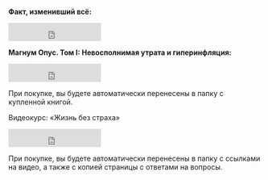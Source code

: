 <b>Факт, изменивший всё:</b>

<iframe src="https://yoomoney.ru/quickpay/button-widget?targets=%D0%A4%D0%B0%D0%BA%D1%82%2C%20%D0%B8%D0%B7%D0%BC%D0%B5%D0%BD%D0%B8%D0%B2%D1%88%D0%B8%D0%B9%20%D0%B2%D1%81%D1%91&default-sum=2000&button-text=12&yoomoney-payment-type=on&button-size=m&button-color=orange&successURL=https%3A%2F%2Fdisk.yandex.ru%2Fd%2Fh6eF__5-3MC37V&quickpay=small&account=410011432758181&" width="184" height="36" frameborder="0" allowtransparency="true" scrolling="no"></iframe>


<b>Магнум Опус. Том I: Невосполнимая утрата и гиперинфляция:</b>
<iframe src="https://yoomoney.ru/quickpay/button-widget?targets=%D0%9C%D0%B0%D0%B3%D0%BD%D1%83%D0%BC%20%D0%9E%D0%BF%D1%83%D1%81.%20%D0%A2%D0%BE%D0%BC%20I%3A%20%D0%9D%D0%B5%D0%B2%D0%BE%D1%81%D0%BF%D0%BE%D0%BB%D0%BD%D0%B8%D0%BC%D0%B0%D1%8F%20%D1%83%D1%82%D1%80%D0%B0%D1%82%D0%B0%20%D0%B8%20%D0%B3%D0%B8%D0%BF%D0%B5%D1%80%D0%B8%D0%BD%D1%84%D0%BB%D1%8F%D1%86%D0%B8%D1%8F&default-sum=1000&button-text=12&yoomoney-payment-type=on&button-size=m&button-color=orange&successURL=https%3A%2F%2Fdisk.yandex.ru%2Fd%2FG4dObJkNEUHTng&quickpay=small&account=410011432758181&" width="184" height="36" frameborder="0" allowtransparency="true" scrolling="no"></iframe>
		
<p>При покупке, вы будете автоматически перенесены в папку с купленной книгой.</p>

Видеокурс: «Жизнь без страха»

<iframe src="https://yoomoney.ru/quickpay/button-widget?targets=%D0%92%D0%B8%D0%B4%D0%B5%D0%BE%D0%BA%D1%83%D1%80%D1%81%3A%20%C2%AB%D0%96%D0%B8%D0%B7%D0%BD%D1%8C%20%D0%B1%D0%B5%D0%B7%20%D1%81%D1%82%D1%80%D0%B0%D1%85%D0%B0%C2%BB&default-sum=2000&button-text=11&yoomoney-payment-type=on&button-size=m&button-color=black&successURL=https%3A%2F%2Fdisk.yandex.ru%2Fd%2FzAnZAmNgobIGsQ&quickpay=small&account=410011432758181&" width="184" height="36" frameborder="0" allowtransparency="true" scrolling="no"></iframe> <style> .site-footer { display: none; } </style>

<p>При покупке, вы будете автоматически перенесены в папку с ссылками на видео, а также с копией страницы с ответами на вопросы.
	
<style>
.site-footer {
display: none;
}
</style>
